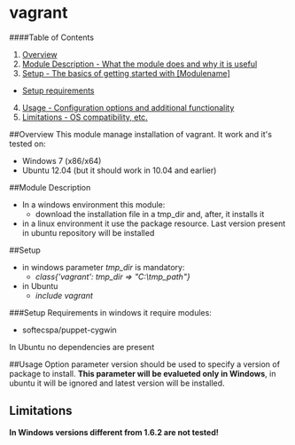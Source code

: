 vagrant
=================

####Table of Contents

1. [Overview](#overview)
2. [Module Description - What the module does and why it is useful](#module-description)
3. [Setup - The basics of getting started with [Modulename]](#setup)
 * [Setup requirements](#setup-requirements)
4. [Usage - Configuration options and additional functionality](#usage)
5. [Limitations - OS compatibility, etc.](#limitations)

##Overview
This module manage installation of vagrant. It work and it's tested on:
 * Windows 7 (x86/x64)
 * Ubuntu 12.04 (but it should work in 10.04 and earlier)

##Module Description
 * In a windows environment this module:
    * download the installation file in a tmp\_dir and, after, it installs it
 * in a linux environment it use the package resource. Last version present in ubuntu repository will be installed

##Setup

 * in windows parameter *tmp_dir* is mandatory:
    * *class{'vagrant': tmp_dir => "C:\\tmp_path"}*
 * in Ubuntu
    * *include vagrant*

###Setup Requirements
in windows it require modules:
 * softecspa/puppet-cygwin

In Ubuntu no dependencies are present

##Usage
Option parameter version should be used to specify a version of package to install. **This parameter will be evalueted only in Windows**, in ubuntu it will be ignored and latest version will be installed.

## Limitations
**In Windows versions different from 1.6.2 are not tested!**
